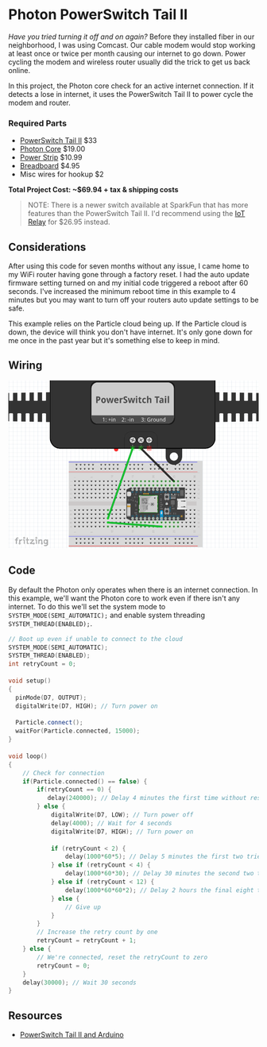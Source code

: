 # Photon PowerSwitch Tail II

*Have you tried turning it off and on again?* Before they installed fiber in our neighborhood, I was using Comcast. Our cable modem would stop working at least once or twice per month causing our internet to go down. Power cycling the modem and wireless router usually did the trick to get us back online.

In this project, the Photon core check for an active internet connection. If it detects a lose in internet, it uses the PowerSwitch Tail II to power cycle the modem and router.

### Required Parts

- [PowerSwitch Tail II](https://www.amazon.com/POWERSWITCHTAIL-COM-PowerSwitch-Tail-II/dp/B00B888VHM) $33
- [Photon Core](https://store.particle.io/) $19.00
- [Power Strip](https://www.amazon.com/FosPower-3-Outlet-Wraparound-Extension-Adapter/dp/B06XDJHXVB/) $10.99
- [Breadboard](https://www.sparkfun.com/products/12002) $4.95
- Misc wires for hookup $2

**Total Project Cost: ~$69.94 + tax & shipping costs**

> NOTE: There is a newer switch available at SparkFun that has more features than the PowerSwitch Tail II. I'd recommend using the [IoT Relay](https://www.sparkfun.com/products/14236) for $26.95 instead.

## Considerations

After using this code for seven months without any issue, I came home to my WiFi router having gone through a factory reset. I had the auto update firmware setting turned on and my initial code triggered a reboot after 60 seconds. I've increased the minimum reboot time in this example to 4 minutes but you may want to turn off your routers auto update settings to be safe.

This example relies on the Particle cloud being up. If the Particle cloud is down, the device will think you don't have internet. It's only gone down for me once in the past year but it's something else to keep in mind.

## Wiring

![Photon Power Switch](images/wiring.png)

## Code

By default the Photon only operates when there is an internet connection. In this example, we'll want the Photon core to work even if there isn't any internet. To do this we'll set the system mode to `SYSTEM_MODE(SEMI_AUTOMATIC);` and enable system threading `SYSTEM_THREAD(ENABLED);`.

```C++
// Boot up even if unable to connect to the cloud
SYSTEM_MODE(SEMI_AUTOMATIC);
SYSTEM_THREAD(ENABLED);
int retryCount = 0;

void setup()
{
  pinMode(D7, OUTPUT);
  digitalWrite(D7, HIGH); // Turn power on

  Particle.connect();
  waitFor(Particle.connected, 15000);
}

void loop()
{
    // Check for connection
    if(Particle.connected() == false) {
        if(retryCount == 0) {
           delay(240000); // Delay 4 minutes the first time without reset for good measure
        } else {
            digitalWrite(D7, LOW); // Turn power off
            delay(4000); // Wait for 4 seconds
            digitalWrite(D7, HIGH); // Turn power on

            if (retryCount < 2) {
                delay(1000*60*5); // Delay 5 minutes the first two tries
            } else if (retryCount < 4) {
                delay(1000*60*30); // Delay 30 minutes the second two tries
            } else if (retryCount < 12) {
                delay(1000*60*60*2); // Delay 2 hours the final eight tries
            } else {
                // Give up
            }
        }
        // Increase the retry count by one
        retryCount = retryCount + 1;
    } else {
        // We're connected, reset the retryCount to zero
        retryCount = 0;
    }
    delay(30000); // Wait 30 seconds
}
```

## Resources

- [PowerSwitch Tail II and Arduino](http://techvalleyprojects.blogspot.com/2012/04/powerswitch-tail-ii-and-arduino.html)

